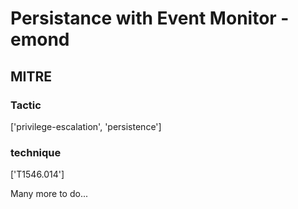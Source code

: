 # Persistance with Event Monitor - emond

## MITRE

### Tactic
['privilege-escalation', 'persistence']

### technique
['T1546.014']

Many more to do...
